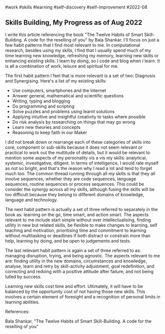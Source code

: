 #work
#skills
#learning
#self-discovery
#self-improvement
#2022-08

## Skills Building, My Progress as of Aug 2022

I write this article referencing the book "The Twelve Habits of Smart Skill-Building.  A code for the reselling of you" by Bala Shankar.  I'll focus on just a few habit patterns that I find most relevant to me.  In computational research, besides using my skills, I find that I usually spend much of my time learning new knowledge, refreshing my memory, learning new skills or enhancing existing skills.  I learn by doing, so I code and blog when I learn.  It is all a combination of work, leisure and spiritual for me.

The first habit pattern I feel that is more relevant is a set of two: Diagnosis and Synergising.  Here's a list of my existing skills:
- Use computers, smartphones and the Internet
- Answer general, mathematical and scientific questions
- Writing, typing and blogging
- Do programming and scripting
- Solve puzzles and problems using learnt solutions
- Applying intuitive and insightful creativity to tasks where possible
- Do risk analysis by researching on things that may go wrong
- Learn new theories and concepts
- Reasoning to keep faith in our Maker

I did not break down or rearrange each of these categories of skills into core, component or sub-skills because it does not seem relevant or practical to work out the multitude of details, but it would be relevant to mention some aspects of my personality vis a vis my skills: analytical, systemic, investigative, diligent.  In terms of intelligence, I would rate myself as not so bright, and that's the reason why I read a lot and tend to forget much too.  The common thread running through all my skills is that they all involve sequences, whether they are code sequences, language sequences, routine sequences or process sequences.  This could be consider the synergy across all my skills, although fusing the skills will be too difficult because they belong to different domains of knowledge, language and technology.

The next habit pattern is actually a set of three referred to separately in the book as: learning on the go, time smart, and action smart.  The aspects relevant to me include start simple without over intellectualising, finding utility in new but related skills, be flexible to make changes to learning, self teaching and motivation, prioritising time and commitment to learning without multitasking or deadlines if both distract or constrain more than help, learning by doing, and be open to judgements and tests.

The last relevant habit pattern is again a set of three referred to as: managing disruption, trying, and being agnostic.  The aspects relevant to me are: finding utility in the new domains, circumstances and knowledge, analyse, learn and retry by skill-activity adjustment, goal redefinition, and correcting and redoing with a positive attitude after failure, and not being lulled by success.

Learning new skills cost time and effort.  Ultimately, it will have to be balanced by the opportunity cost of not having those new skills.  This involves a certain element of foresight and a recognition of personal limits in learning abilities.



References:

Bala Shankar, "The Twelve Habits of Smart Skill-Building.  A code for the reselling of you"



